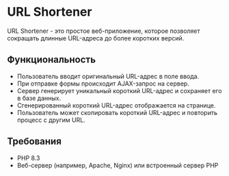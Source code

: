 # URL Shortener

URL Shortener - это простое веб-приложение, которое позволяет сокращать длинные URL-адреса до более коротких версий.

## Функциональность

- Пользователь вводит оригинальный URL-адрес в поле ввода.
- При отправке формы происходит AJAX-запрос на сервер.
- Сервер генерирует уникальный короткий URL-адрес и сохраняет его в базе данных.
- Сгенерированный короткий URL-адрес отображается на странице.
- Пользователь может скопировать короткий URL-адрес и повторить процесс с другим URL.

## Требования

- PHP 8.3
- Веб-сервер (например, Apache, Nginx) или встроенный сервер PHP
